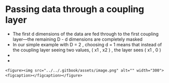 # Passing data through a coupling layer

* The first d dimensions of the data are fed through to the first coupling layer—the remaining D - d  dimensions are completely masked
* In our simple example with D = 2 , choosing d = 1 means that instead of the coupling layer seeing two values, ( x1 , x2 ) , the layer sees ( x1 , 0 )
*
*

    <figure><img src="../../.gitbook/assets/image.png" alt="" width="300"><figcaption></figcaption></figure>

